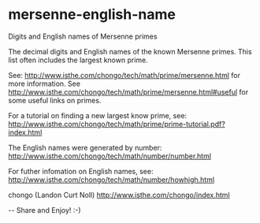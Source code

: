 mersenne-english-name
=====================

Digits and English names of Mersenne primes

The decimal digits and English names of the known Mersenne primes.  This list often includes the largest known prime.

See: http://www.isthe.com/chongo/tech/math/prime/mersenne.html for more information.
See http://www.isthe.com/chongo/tech/math/prime/mersenne.html#useful for some useful links on primes.

For a tutorial on finding a new largest know prime, see: http://www.isthe.com/chongo/tech/math/prime/prime-tutorial.pdf?index.html

The English names were generated by number: http://www.isthe.com/chongo/tech/math/number/number.html

For futher infomation on English names, see: http://www.isthe.com/chongo/tech/math/number/howhigh.html

chongo (Landon Curt Noll) http://www.isthe.com/chongo/index.html

-- Share and Enjoy! :-)
